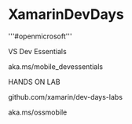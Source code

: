 # XamarinDevDays

'''#openmicrosoft'''

VS Dev Essentials

aka.ms/mobile_devessentials


HANDS ON LAB

github.com/xamarin/dev-days-labs

aka.ms/ossmobile
